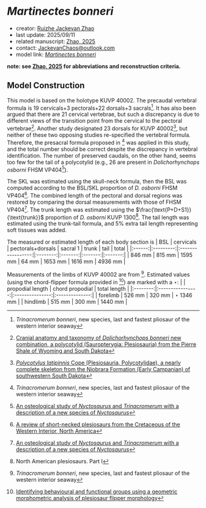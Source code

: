 # *Martinectes bonneri*

- creator: [Ruizhe Jackevan Zhao](https://orcid.org/0009-0001-4869-3008) 
- last update: 2025/09/11
- related manuscript: [Zhao, 2025](https://doi.org/10.1101/2024.02.15.578844)
- contact: JackevanChaos@outlook.com
- model link: [*Martinectes bonneri*](https://github.com/Pliosaurus-kevani/Mundus-Cyclus/blob/main/Plesiosauria/Martinectes%20bonneri/Martinectes%20bonneri.pdf)

**note: see [Zhao, 2025](https://doi.org/10.1101/2024.02.15.578844) for abbreviations and reconstruction criteria.**
## Model Construction

This model is based on the holotype KUVP 40002. The precaudal vertebral formula is 19 cervicals+3 pectorals+22 dorsals+3 sacrals[^1].
It has also been argued that there are 21 cervical vertebrae, but such a discrepancy
is due to different views of the transition point from the cervical to the pectoral vertebrae[^2].
Another study designated 23 dorsals for KUVP 40002[^3], but neither of these two opposing studies re-specified
the vertebral formula. Therefore, the presacral formula proposed in [^1] was applied in this study, and
the total number should be correct despite the discrepancy in vertebral identification. The number
of preserved caudals, on the other hand, seems too few for the tail of a polycotylid (e.g., 26 are
present in *Dolichorhynchops osborni* FHSM VP404[^4]).

The SKL was estimated using the skull-neck formula, then the BSL was computed according to the BSL/SKL proportion of *D. osborni* FHSM VP404[^5]. The combined length of the pectoral and dorsal regions was restored by comparing the dorsal
measurements with those of FHSM VP404[^4]. The trunk length was estimated using the $\frac{\text{P+D+S1}}{\text{trunk}}$ proportion of 
*D. osborni* KUVP 1300[^6]. The tail length was estimated using the trunk-tail formula, and 5%
extra tail length representing soft tissues was added.

The  measured or estimated length of each body section is
| BSL    | cervicals | pectorals+dorsals | sacral 1 | trunk   | tail    | total   |
|:------:|:---------:|:-----------------:|:--------:|:-------:|:-------:|:-------:|
| 846 mm | 815 mm    | 1595 mm           | 64 mm    | 1653 mm | 1616 mm | 4936 mm |

Measurements of the limbs of KUVP 40002 are from [^1]. Estimated values (using the chord-flipper formula provided in [^7]) are marked
with a $\star$:
|          | propodial length | chord propodial | total length   |
|:--------:|:----------------:|:---------------:|:--------------:|
| forelimb | 526 mm           | 320 mm          | $\star$ 1346 mm |
| hindlimb | 515 mm           | 300 mm          | 1440 mm |


[^1]: *Trinacromerum bonneri*, new species, last and fastest pliosaur of the western interior seaway
[^2]: [Cranial anatomy and taxonomy of *Dolichorhynchops bonneri* new combination, a polycotylid (Sauropterygia: Plesiosauria) from the Pierre Shale of Wyoming and South Dakota](http://dx.doi.org/10.1671/0272-4634(2008)28[664:CAATOD]2.0.CO;2)
[^3]: [*Polycotylus latipinnis* Cope (Plesiosauria, Polycotylidae), a nearly complete skeleton from the Niobrara Formation (Early Campanian) of southwestern South Dakota](http://dx.doi.org/10.1080/02724634.2015.1031341)
[^4]: [An osteological study of *Nyctosaurus* and *Trinacromerum* with a description of a new species of *Nyctosaurus*](https://scholars.fhsu.edu/theses/839/)
[^5]: [A review of short-necked plesiosaurs from the Cretaceous of the Western Interior, North America](http://dx.doi.org/10.1127/njgpa/201/1996/259)
[^6]: North American plesiosaurs. Part I
[^7]: [Identifying behavioural and functional groups using a geometric morphometric analysis of plesiosaur flipper morphology](https://research.manchester.ac.uk/en/studentTheses/identifying-behavioural-and-functional-groups-using-a-geometric-m)
